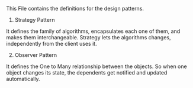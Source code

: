 This File contains the definitions for the design patterns.

1. Strategy Pattern

It defines the family of algorithms, encapsulates each one of them, and makes them interchangeable.
Strategy lets the algorithms changes, independently from the client uses it.

2. Observer Pattern

It defines the One to Many relationship between the objects. So when one object changes its state, the dependents get notified and updated automatically.
